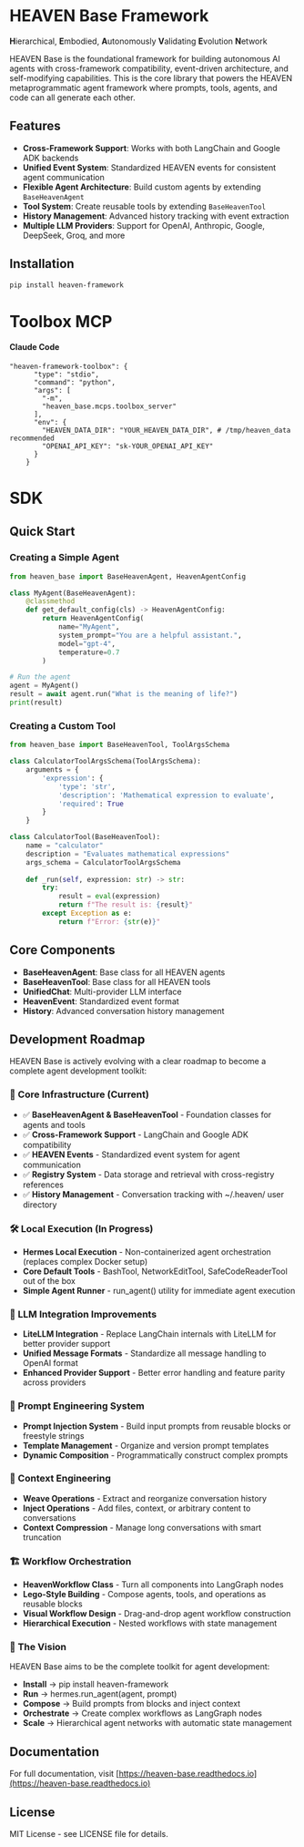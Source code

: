 # HEAVEN Base Framework

**H**ierarchical, **E**mbodied, **A**utonomously **V**alidating **E**volution **N**etwork

HEAVEN Base is the foundational framework for building autonomous AI agents with cross-framework compatibility, event-driven architecture, and self-modifying capabilities. This is the core library that powers the HEAVEN metaprogrammatic agent framework where prompts, tools, agents, and code can all generate each other.

## Features

- **Cross-Framework Support**: Works with both LangChain and Google ADK backends
- **Unified Event System**: Standardized HEAVEN events for consistent agent communication
- **Flexible Agent Architecture**: Build custom agents by extending `BaseHeavenAgent`
- **Tool System**: Create reusable tools by extending `BaseHeavenTool`
- **History Management**: Advanced history tracking with event extraction
- **Multiple LLM Providers**: Support for OpenAI, Anthropic, Google, DeepSeek, Groq, and more

## Installation

```bash
pip install heaven-framework
```

# Toolbox MCP
#### Claude Code
```
"heaven-framework-toolbox": {
      "type": "stdio",
      "command": "python",
      "args": [
        "-m",
        "heaven_base.mcps.toolbox_server"
      ],
      "env": {
        "HEAVEN_DATA_DIR": "YOUR_HEAVEN_DATA_DIR", # /tmp/heaven_data recommended
        "OPENAI_API_KEY": "sk-YOUR_OPENAI_API_KEY"
      }
    }
```

# SDK
## Quick Start

### Creating a Simple Agent

```python
from heaven_base import BaseHeavenAgent, HeavenAgentConfig

class MyAgent(BaseHeavenAgent):
    @classmethod
    def get_default_config(cls) -> HeavenAgentConfig:
        return HeavenAgentConfig(
            name="MyAgent",
            system_prompt="You are a helpful assistant.",
            model="gpt-4",
            temperature=0.7
        )

# Run the agent
agent = MyAgent()
result = await agent.run("What is the meaning of life?")
print(result)
```

### Creating a Custom Tool

```python
from heaven_base import BaseHeavenTool, ToolArgsSchema

class CalculatorToolArgsSchema(ToolArgsSchema):
    arguments = {
        'expression': {
            'type': 'str',
            'description': 'Mathematical expression to evaluate',
            'required': True
        }
    }

class CalculatorTool(BaseHeavenTool):
    name = "calculator"
    description = "Evaluates mathematical expressions"
    args_schema = CalculatorToolArgsSchema
    
    def _run(self, expression: str) -> str:
        try:
            result = eval(expression)
            return f"The result is: {result}"
        except Exception as e:
            return f"Error: {str(e)}"
```

## Core Components

- **BaseHeavenAgent**: Base class for all HEAVEN agents
- **BaseHeavenTool**: Base class for all HEAVEN tools
- **UnifiedChat**: Multi-provider LLM interface
- **HeavenEvent**: Standardized event format
- **History**: Advanced conversation history management

## Development Roadmap

HEAVEN Base is actively evolving with a clear roadmap to become a complete agent development toolkit:

### 🚀 Core Infrastructure (Current)
- ✅ **BaseHeavenAgent & BaseHeavenTool** - Foundation classes for agents and tools
- ✅ **Cross-Framework Support** - LangChain and Google ADK compatibility
- ✅ **HEAVEN Events** - Standardized event system for agent communication
- ✅ **Registry System** - Data storage and retrieval with cross-registry references
- ✅ **History Management** - Conversation tracking with ~/.heaven/ user directory

### 🛠️ Local Execution (In Progress)
- **Hermes Local Execution** - Non-containerized agent orchestration (replaces complex Docker setup)
- **Core Default Tools** - BashTool, NetworkEditTool, SafeCodeReaderTool out of the box
- **Simple Agent Runner** - run_agent() utility for immediate agent execution

### 🧠 LLM Integration Improvements
- **LiteLLM Integration** - Replace LangChain internals with LiteLLM for better provider support
- **Unified Message Formats** - Standardize all message handling to OpenAI format
- **Enhanced Provider Support** - Better error handling and feature parity across providers

### 🎯 Prompt Engineering System
- **Prompt Injection System** - Build input prompts from reusable blocks or freestyle strings
- **Template Management** - Organize and version prompt templates
- **Dynamic Composition** - Programmatically construct complex prompts

### 🔄 Context Engineering
- **Weave Operations** - Extract and reorganize conversation history
- **Inject Operations** - Add files, context, or arbitrary content to conversations
- **Context Compression** - Manage long conversations with smart truncation

### 🏗️ Workflow Orchestration
- **HeavenWorkflow Class** - Turn all components into LangGraph nodes
- **Lego-Style Building** - Compose agents, tools, and operations as reusable blocks
- **Visual Workflow Design** - Drag-and-drop agent workflow construction
- **Hierarchical Execution** - Nested workflows with state management

### 🎯 The Vision
HEAVEN Base aims to be the complete toolkit for agent development:
- **Install** → pip install heaven-framework
- **Run** → hermes.run_agent(agent, prompt)
- **Compose** → Build prompts from blocks and inject context
- **Orchestrate** → Create complex workflows as LangGraph nodes
- **Scale** → Hierarchical agent networks with automatic state management

## Documentation

For full documentation, visit [https://heaven-base.readthedocs.io](https://heaven-base.readthedocs.io)

## License

MIT License - see LICENSE file for details.
